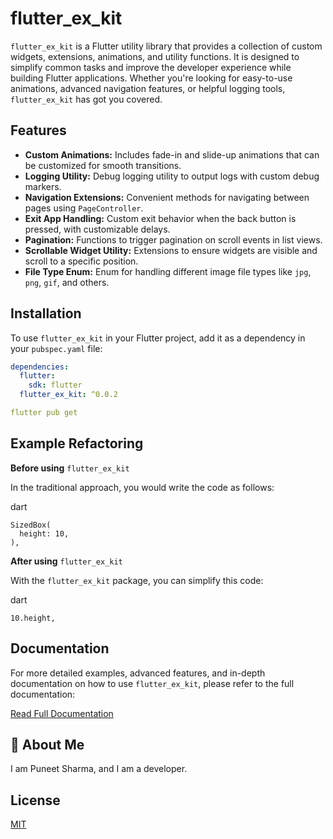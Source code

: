 # flutter_ex_kit

`flutter_ex_kit` is a Flutter utility library that provides a collection of custom widgets, extensions, animations, and utility functions. It is designed to simplify common tasks and improve the developer experience while building Flutter applications. Whether you're looking for easy-to-use animations, advanced navigation features, or helpful logging tools, `flutter_ex_kit` has got you covered.

## Features

- **Custom Animations:** Includes fade-in and slide-up animations that can be customized for smooth transitions.
- **Logging Utility:** Debug logging utility to output logs with custom debug markers.
- **Navigation Extensions:** Convenient methods for navigating between pages using `PageController`.
- **Exit App Handling:** Custom exit behavior when the back button is pressed, with customizable delays.
- **Pagination:** Functions to trigger pagination on scroll events in list views.
- **Scrollable Widget Utility:** Extensions to ensure widgets are visible and scroll to a specific position.
- **File Type Enum:** Enum for handling different image file types like `jpg`, `png`, `gif`, and others.

## Installation

To use `flutter_ex_kit` in your Flutter project, add it as a dependency in your `pubspec.yaml` file:

```yaml
dependencies:
  flutter:
    sdk: flutter
  flutter_ex_kit: ^0.0.2
```
```yaml
flutter pub get
```

## Example Refactoring

**Before using** `flutter_ex_kit`

In the traditional approach, you would write the code as follows:

dart
```
SizedBox(
  height: 10,
),

```

**After using** `flutter_ex_kit`

With the `flutter_ex_kit` package, you can simplify this code:

dart
```
10.height,
```

## Documentation

For more detailed examples, advanced features, and in-depth documentation on how to use `flutter_ex_kit`, please refer to the full documentation:

[Read Full Documentation](https://iamapuneet.blogspot.com/blog-post_18)

## 🚀 About Me
I am Puneet Sharma, and I am a developer.

## License

[MIT](https://github.com/iamapuneet/flutter_ex_kit/blob/master/LICENSE)



